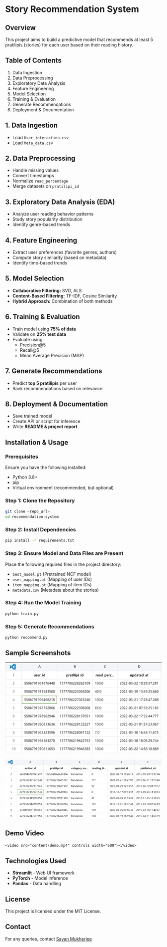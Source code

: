# Story Recommendation System

## Overview

This project aims to build a predictive model that recommends at least 5 pratilipis (stories) for each user based on their reading history.

## Table of Contents

1. Data Ingestion
2. Data Preprocessing
3. Exploratory Data Analysis
4. Feature Engineering
5. Model Selection
6. Training & Evaluation
7. Generate Recommendations
8. Deployment & Documentation

## 1. Data Ingestion

* Load `User_interaction.csv`
* Load `Meta_data.csv`

## 2. Data Preprocessing

* Handle missing values
* Convert timestamps
* Normalize `read_percentage`
* Merge datasets on `pratilipi_id`

## 3. Exploratory Data Analysis (EDA)

* Analyze user reading behavior patterns
* Study story popularity distribution
* Identify genre-based trends

## 4. Feature Engineering

* Extract user preferences (favorite genres, authors)
* Compute story similarity (based on metadata)
* Identify time-based trends

## 5. Model Selection

* **Collaborative Filtering:** SVD, ALS
* **Content-Based Filtering:** TF-IDF, Cosine Similarity
* **Hybrid Approach:** Combination of both methods

## 6. Training & Evaluation

* Train model using **75% of data**
* Validate on **25% test data**
* Evaluate using:
  * Precision@5
  * Recall@5
  * Mean Average Precision (MAP)

## 7. Generate Recommendations

* Predict **top 5 pratilipis** per user
* Rank recommendations based on relevance

## 8. Deployment & Documentation

* Save trained model
* Create API or script for inference
* Write **README & project report**

## Installation & Usage

### Prerequisites

Ensure you have the following installed:

* Python 3.8+
* pip
* Virtual environment (recommended, but optional)

### Step 1: Clone the Repository

```bash
git clone <repo_url>
cd recommendation-system
```

### Step 2: Install Dependencies

```bash
pip install -r requirements.txt
```

### Step 3: Ensure Model and Data Files are Present

Place the following required files in the project directory:

* `best_model.pt`  (Pretrained NCF model)
* `user_mapping.pt` (Mapping of user IDs)
* `item_mapping.pt` (Mapping of item IDs)
* `metadata.csv` (Metadata about the stories)

### Step 4: Run the Model Training

```bash
python train.py
```

### Step 5: Generate Recommendations

```bash
python recommend.py
```

## Sample Screenshots

![view of the user interaction with books data](content\user_interactioncsv.png)




![view of the meta data](content\metadatacsv.png)

## Demo Video

`<video src="content\demo.mp4" controls width="600"></video>`


## Technologies Used

* **Streamlit** - Web UI framework
* **PyTorch** - Model inference
* **Pandas** - Data handling

## License

This project is licensed under the MIT License.

## Contact

For any queries, contact [Sayan Mukherjee](mailto:default0work@gmail.com)
